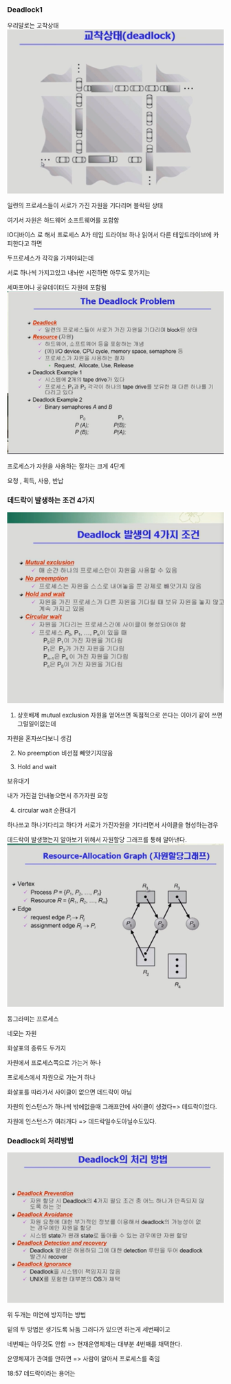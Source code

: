 ### Deadlock1

우리말로는 교착상태
![Alt text](image-58.png)

일련의 프로세스들이 서로가 가진 자원을 기다리며 블락된 상태

여기서 자원은 하드웨어 소프트웨어를 포함함

IO디바이스 로 해서 프로세스 A가 테입 드라이브 하나 읽어서 다른 테잎드라이브에 카피한다고 하면

두프로세스가 각각을 가져야되는데

서로 하나씩 가지고있고 내놔만 시전하면 아무도 못가지는

세마포어나 공유데이터도 자원에 포함됨
![Alt text](image-59.png)

프로세스가 자원을 사용하는 절차는 크게 4단계

요청 , 획득, 사용, 반납

### 데드락이 발생하는 조건 4가지

![Alt text](image-60.png)

1. 상호배제 mutual exclusion
   자원을 얻어쓰면 독점적으로 쓴다는 이야기 같이 쓰면 그럴일이없는데

자원을 혼자쓰다보니 생김

2. No preemption 비선점
   빼앗기지않음

3. Hold and wait

보유대기

내가 가진걸 안내놓으면서 추가자원 요청

4. circular wait 순환대기

하나쓰고 하나기다리고 하다가 서로가 가진자원을 기다리면서 사이클을 형성하는경우

데드락이 발생했는지 알아보기 위해서 자원할당 그래프를 통해 알아낸다.
![Alt text](image-61.png)

동그라미는 프로세스

네모는 자원

화살표의 종류도 두가지

자원에서 프로세스쪽으로 가는거 하나

프로세스에서 자원으로 가는거 하나

화살표를 따라가서 사이클이 없으면 데드락이 아님

자원의 인스턴스가 하나씩 밖에없을때 그래프안에 사이클이 생겼다=> 데드락이있다.

자원에 인스턴스가 여러개다 => 데드락일수도아닐수도있다.

### Deadlock의 처리방법

![Alt text](image-62.png)

위 두개는 미연에 방지하는 방법

밑의 두 방법은 생기도록 놔둠 그러다가 있으면 하는게 세번째이고

네번쨰는 아무것도 안함 => 현재운영체제는 대부분 4번째를 채택한다.

운영체제가 관여를 안하면 => 사람이 알아서 프로세스를 죽임

18:57 데드락이라는 용어는
